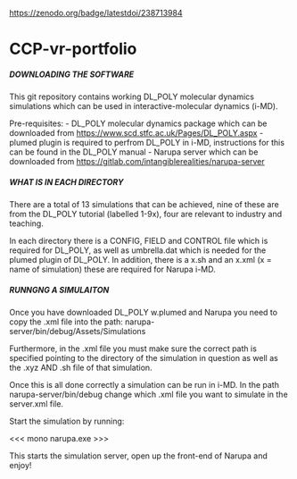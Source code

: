 https://zenodo.org/badge/latestdoi/238713984

# CCP-vr-portfolio


##### DOWNLOADING THE SOFTWARE #####
This git repository contains working DL_POLY molecular dynamics simulations which can be used in interactive-molecular dynamics (i-MD).

Pre-requisites:
	- DL_POLY molecular dynamics package which can be downloaded from https://www.scd.stfc.ac.uk/Pages/DL_POLY.aspx
		- plumed plugin is required to perfrom DL_POLY in i-MD, instructions for this can be found in the DL_POLY manual
	- Narupa server which can be downloaded from https://gitlab.com/intangiblerealities/narupa-server


##### WHAT IS IN EACH DIRECTORY #####

There are a total of 13 simulations that can be achieved, nine of these are from the DL_POLY tutorial (labelled 1-9x), four are relevant to industry and teaching.

In each directory there is a CONFIG, FIELD and CONTROL file which is required for DL_POLY, as well as umbrella.dat which is needed for the plumed plugin of DL_POLY. In addition, there is a x.sh and an x.xml (x = name of simulation) these are required for Narupa i-MD.


##### RUNNGNG A SIMULAITON #####	
Once you have downloaded DL_POLY w.plumed and Narupa you need to copy the .xml file into the path:
narupa-server/bin/debug/Assets/Simulations

Furthermore, in the .xml file you must make sure the correct path is specified pointing to the directory of the simulation in question as well as the .xyz AND .sh file of that simulation.


Once this is all done correctly a simulation can be run in i-MD. In the path narupa-server/bin/debug change which .xml file you want to simulate in the server.xml file.

Start the simulation by running:

<<< mono narupa.exe >>>

This starts the simulation server, open up the front-end of Narupa and enjoy!



